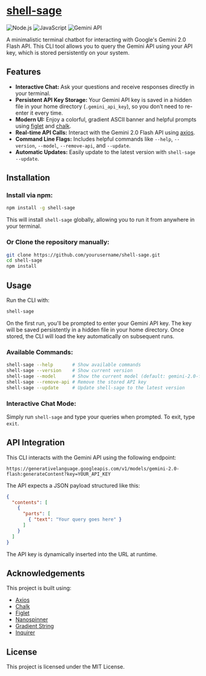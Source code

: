 # [shell-sage](https://www.shell-sage.vercel.app/)

![Node.js](https://img.shields.io/badge/Node.js-18%2B-green?logo=node.js)
![JavaScript](https://img.shields.io/badge/JavaScript-ES6%2B-yellow?logo=javascript)
![Gemini API](https://img.shields.io/badge/Gemini-API-blue?logo=google)

A minimalistic terminal chatbot for interacting with Google's Gemini 2.0 Flash API. This CLI tool allows you to query the Gemini API using your API key, which is stored persistently on your system.

## Features

- **Interactive Chat:** Ask your questions and receive responses directly in your terminal.
- **Persistent API Key Storage:** Your Gemini API key is saved in a hidden file in your home directory (`.gemini_api_key`), so you don’t need to re-enter it every time.
- **Modern UI:** Enjoy a colorful, gradient ASCII banner and helpful prompts using [figlet](https://www.npmjs.com/package/figlet) and [chalk](https://www.npmjs.com/package/chalk).
- **Real-time API Calls:** Interact with the Gemini 2.0 Flash API using [axios](https://www.npmjs.com/package/axios).
- **Command Line Flags:** Includes helpful commands like `--help`, `--version`, `--model`, `--remove-api`, and `--update`.
- **Automatic Updates:** Easily update to the latest version with `shell-sage --update`.

## Installation

### Install via npm:

```bash
npm install -g shell-sage
```

This will install `shell-sage` globally, allowing you to run it from anywhere in your terminal.

### Or Clone the repository manually:

```bash
git clone https://github.com/yourusername/shell-sage.git
cd shell-sage
npm install
```

## Usage

Run the CLI with:

```bash
shell-sage
```

On the first run, you'll be prompted to enter your Gemini API key. The key will be saved persistently in a hidden file in your home directory. Once stored, the CLI will load the key automatically on subsequent runs.

### Available Commands:

```bash
shell-sage --help       # Show available commands
shell-sage --version    # Show current version
shell-sage --model      # Show the current model (default: gemini-2.0-flash)
shell-sage --remove-api # Remove the stored API key
shell-sage --update     # Update shell-sage to the latest version
```

### Interactive Chat Mode:

Simply run `shell-sage` and type your queries when prompted. To exit, type `exit`.

## API Integration

This CLI interacts with the Gemini API using the following endpoint:

```text
https://generativelanguage.googleapis.com/v1/models/gemini-2.0-flash:generateContent?key=YOUR_API_KEY
```

The API expects a JSON payload structured like this:

```json
{
  "contents": [
    {
      "parts": [
        { "text": "Your query goes here" }
      ]
    }
  ]
}
```

The API key is dynamically inserted into the URL at runtime.

## Acknowledgements

This project is built using:

- [Axios](https://www.npmjs.com/package/axios)
- [Chalk](https://www.npmjs.com/package/chalk)
- [Figlet](https://www.npmjs.com/package/figlet)
- [Nanospinner](https://www.npmjs.com/package/nanospinner)
- [Gradient String](https://www.npmjs.com/package/gradient-string)
- [Inquirer](https://www.npmjs.com/package/inquirer)

## License

This project is licensed under the MIT License.

